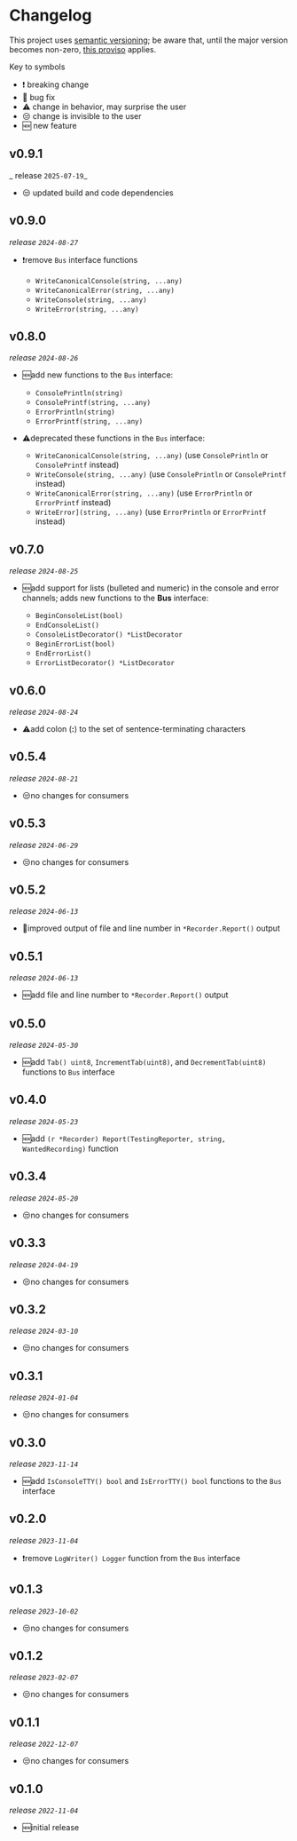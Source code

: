 # Changelog

This project uses [semantic versioning](https://semver.org/); be aware that, until the major version becomes non-zero,
[this proviso](https://semver.org/#spec-item-4) applies.

Key to symbols

- ❗ breaking change
- 🐛 bug fix
- ⚠️ change in behavior, may surprise the user
- 😒 change is invisible to the user
- 🆕 new feature

## v0.9.1

_ release `2025-07-19`_

- 😒 updated build and code dependencies

## v0.9.0

_release `2024-08-27`_

- ❗remove `Bus` interface functions

    - `WriteCanonicalConsole(string, ...any)`
    - `WriteCanonicalError(string, ...any)`
    - `WriteConsole(string, ...any)`
    - `WriteError(string, ...any)`

## v0.8.0

_release `2024-08-26`_

- 🆕add new functions to the `Bus` interface:

  - `ConsolePrintln(string)`
  - `ConsolePrintf(string, ...any)`
  - `ErrorPrintln(string)`
  - `ErrorPrintf(string, ...any)`

- ⚠️deprecated these functions in the `Bus` interface:

  - `WriteCanonicalConsole(string, ...any)` (use `ConsolePrintln` or `ConsolePrintf` instead)
  - `WriteConsole(string, ...any)` (use `ConsolePrintln` or `ConsolePrintf` instead)
  - `WriteCanonicalError(string, ...any)` (use `ErrorPrintln` or `ErrorPrintf` instead)
  - `WriteError](string, ...any)` (use `ErrorPrintln` or `ErrorPrintf` instead)

## v0.7.0

_release `2024-08-25`_

- 🆕add support for lists (bulleted and numeric) in the console and error channels; adds new functions to the **Bus**
interface:

    - `BeginConsoleList(bool)`
    - `EndConsoleList()`
    - `ConsoleListDecorator() *ListDecorator`
    - `BeginErrorList(bool)`
    - `EndErrorList()`
    - `ErrorListDecorator() *ListDecorator`


## v0.6.0

_release `2024-08-24`_

- ⚠️add colon (**:**) to the set of sentence-terminating characters

## v0.5.4

_release `2024-08-21`_

- 😒no changes for consumers

## v0.5.3

_release `2024-06-29`_

- 😒no changes for consumers

## v0.5.2

_release `2024-06-13`_

- 🐛improved output of file and line number in `*Recorder.Report()` output

## v0.5.1

_release `2024-06-13`_

- 🆕add file and line number to `*Recorder.Report()` output

## v0.5.0

_release `2024-05-30`_

- 🆕add `Tab() uint8`, `IncrementTab(uint8)`, and `DecrementTab(uint8)` functions to `Bus` interface

## v0.4.0

_release `2024-05-23`_

- 🆕add `(r *Recorder) Report(TestingReporter, string, WantedRecording)` function

## v0.3.4

_release `2024-05-20`_

- 😒no changes for consumers

## v0.3.3

_release `2024-04-19`_

- 😒no changes for consumers

## v0.3.2

_release `2024-03-10`_

- 😒no changes for consumers

## v0.3.1

_release `2024-01-04`_

- 😒no changes for consumers

## v0.3.0

_release `2023-11-14`_

- 🆕add `IsConsoleTTY() bool` and `IsErrorTTY() bool` functions to the `Bus` interface

## v0.2.0

_release `2023-11-04`_

- ❗remove `LogWriter() Logger` function from the `Bus` interface

## v0.1.3

_release `2023-10-02`_

- 😒no changes for consumers

## v0.1.2

_release `2023-02-07`_

- 😒no changes for consumers

## v0.1.1

_release `2022-12-07`_

- 😒no changes for consumers

## v0.1.0

_release `2022-11-04`_

- 🆕initial release